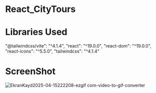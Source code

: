 # React_CityTours

# Libraries Used
 
 "@tailwindcss/vite": "^4.1.4",
    "react": "^19.0.0",
    "react-dom": "^19.0.0",
    "react-icons": "^5.5.0",
    "tailwindcss": "^4.1.4"

 #  ScreenShot
 
    
![EkranKayd2025-04-15222208-ezgif com-video-to-gif-converter](https://github.com/user-attachments/assets/4ada2682-2be3-4633-b4e0-4d4cb7a46428)
